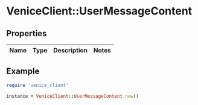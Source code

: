 # VeniceClient::UserMessageContent

## Properties

| Name | Type | Description | Notes |
| ---- | ---- | ----------- | ----- |

## Example

```ruby
require 'venice_client'

instance = VeniceClient::UserMessageContent.new()
```

